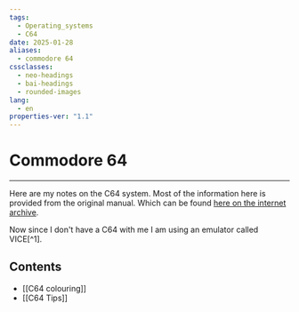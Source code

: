 ```yaml
---
tags:
  - Operating_systems
  - C64
date: 2025-01-28
aliases:
  - commodore 64
cssclasses:
  - neo-headings
  - bai-headings
  - rounded-images
lang:
  - en
properties-ver: "1.1"
---
```

# Commodore 64

***
Here are my notes on the C64 system. Most of the information here is provided from the original manual. Which can be found [here on the internet archive](https://archive.org/details/commodore-64-user-guide/).

Now since I don't have a C64 with me I am using an emulator called VICE[^1].

## Contents
- [[C64 colouring]]
- [[C64 Tips]]